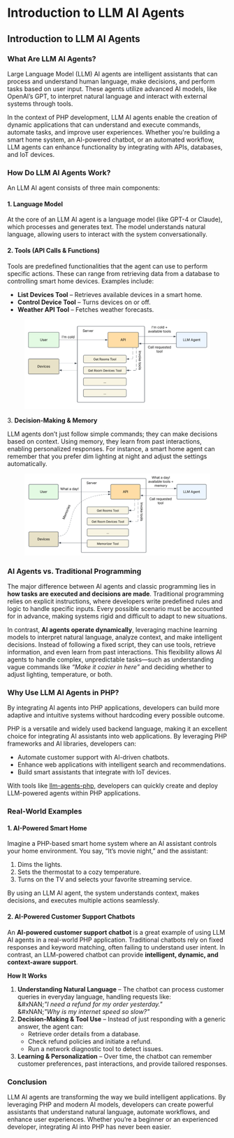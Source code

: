 # Introduction to LLM AI Agents

## Introduction to LLM AI Agents

### What Are LLM AI Agents?

Large Language Model (LLM) AI agents are intelligent assistants that can process and understand human language, make decisions, and perform tasks based on user input. These agents utilize advanced AI models, like OpenAI’s GPT, to interpret natural language and interact with external systems through tools.

In the context of PHP development, LLM AI agents enable the creation of dynamic applications that can understand and execute commands, automate tasks, and improve user experiences. Whether you're building a smart home system, an AI-powered chatbot, or an automated workflow, LLM agents can enhance functionality by integrating with APIs, databases, and IoT devices.

### How Do LLM AI Agents Work?

An LLM AI agent consists of three main components:

#### 1. **Language Model**

At the core of an LLM AI agent is a language model (like GPT-4 or Claude), which processes and generates text. The model understands natural language, allowing users to interact with the system conversationally.

#### 2. **Tools (API Calls & Functions)**

Tools are predefined functionalities that the agent can use to perform specific actions. These can range from retrieving data from a database to controlling smart home devices. Examples include:

* **List Devices Tool** – Retrieves available devices in a smart home.
* **Control Device Tool** – Turns devices on or off.
* **Weather API Tool** – Fetches weather forecasts.

<div align="left"><figure><img src="../../../.gitbook/assets/ai-llm-ai-agents-scheme-1.png" alt="" width="563"><figcaption></figcaption></figure></div>

3\. **Decision-Making & Memory**

LLM agents don’t just follow simple commands; they can make decisions based on context. Using memory, they learn from past interactions, enabling personalized responses. For instance, a smart home agent can remember that you prefer dim lighting at night and adjust the settings automatically.

<div align="left"><figure><img src="../../../.gitbook/assets/ai-llm-ai-agents-scheme-2.png" alt="" width="563"><figcaption></figcaption></figure></div>

### AI Agents vs. Traditional Programming

The major difference between AI agents and classic programming lies in **how tasks are executed and decisions are made**. Traditional programming relies on explicit instructions, where developers write predefined rules and logic to handle specific inputs. Every possible scenario must be accounted for in advance, making systems rigid and difficult to adapt to new situations.

In contrast, **AI agents operate dynamically**, leveraging machine learning models to interpret natural language, analyze context, and make intelligent decisions. Instead of following a fixed script, they can use tools, retrieve information, and even learn from past interactions. This flexibility allows AI agents to handle complex, unpredictable tasks—such as understanding vague commands like _“Make it cozier in here”_ and deciding whether to adjust lighting, temperature, or both.&#x20;

### Why Use LLM AI Agents in PHP?

By integrating AI agents into PHP applications, developers can build more adaptive and intuitive systems without hardcoding every possible outcome.

PHP is a versatile and widely used backend language, making it an excellent choice for integrating AI assistants into web applications. By leveraging PHP frameworks and AI libraries, developers can:

* Automate customer support with AI-driven chatbots.
* Enhance web applications with intelligent search and recommendations.
* Build smart assistants that integrate with IoT devices.

With tools like [llm-agents-php,](../../ai-capabilities-in-php/introduction-to-llm-agents-php-sdk.md) developers can quickly create and deploy LLM-powered agents within PHP applications.

### Real-World Examples

#### 1. AI-Powered Smart Home

Imagine a PHP-based smart home system where an AI assistant controls your home environment. You say, “It’s movie night,” and the assistant:

1. Dims the lights.
2. Sets the thermostat to a cozy temperature.
3. Turns on the TV and selects your favorite streaming service.

By using an LLM AI agent, the system understands context, makes decisions, and executes multiple actions seamlessly.

#### 2. AI-Powered Customer Support Chatbots

An **AI-powered customer support chatbot** is a great example of using LLM AI agents in a real-world PHP application. Traditional chatbots rely on fixed responses and keyword matching, often failing to understand user intent. In contrast, an LLM-powered chatbot can provide **intelligent, dynamic, and context-aware support**.

**How It Works**

1. **Understanding Natural Language** – The chatbot can process customer queries in everyday language, handling requests like:\
   &#xNAN;_"I need a refund for my order yesterday."_\
   &#xNAN;_"Why is my internet speed so slow?"_
2. **Decision-Making & Tool Use** – Instead of just responding with a generic answer, the agent can:
   * Retrieve order details from a database.
   * Check refund policies and initiate a refund.
   * Run a network diagnostic tool to detect issues.
3. **Learning & Personalization** – Over time, the chatbot can remember customer preferences, past interactions, and provide tailored responses.

### Conclusion

LLM AI agents are transforming the way we build intelligent applications. By leveraging PHP and modern AI models, developers can create powerful assistants that understand natural language, automate workflows, and enhance user experiences. Whether you’re a beginner or an experienced developer, integrating AI into PHP has never been easier.
